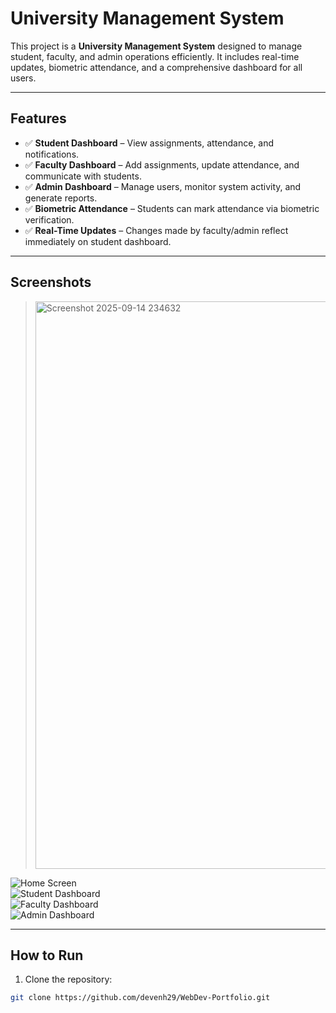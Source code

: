 # University Management System

This project is a **University Management System** designed to manage student, faculty, and admin operations efficiently. It includes real-time updates, biometric attendance, and a comprehensive dashboard for all users.

---

## **Features**

- ✅ **Student Dashboard** – View assignments, attendance, and notifications.  
- ✅ **Faculty Dashboard** – Add assignments, update attendance, and communicate with students.  
- ✅ **Admin Dashboard** – Manage users, monitor system activity, and generate reports.  
- ✅ **Biometric Attendance** – Students can mark attendance via biometric verification.  
- ✅ **Real-Time Updates** – Changes made by faculty/admin reflect immediately on student dashboard.  

---

## **Screenshots**

> <img width="1913" height="908" alt="Screenshot 2025-09-14 234632" src="https://github.com/user-attachments/assets/11d159fe-8d7c-4e53-854c-9f17ad505d01" />

![Home Screen](images/home.png)  
![Student Dashboard](images/student-dashboard.png)  
![Faculty Dashboard](images/faculty-dashboard.png)  
![Admin Dashboard](images/admin-dashboard.png)  

---

## **How to Run**

1. Clone the repository:

```bash
git clone https://github.com/devenh29/WebDev-Portfolio.git
